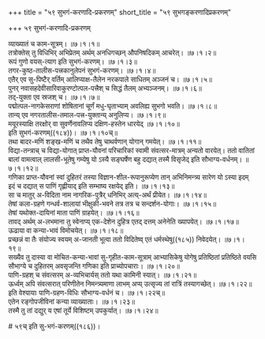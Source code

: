 +++
title = "५९ सुभगं-करणादि-प्रकरणम्"
short_title = "५९ सुभगङ्करणादिप्रकरणम्"

+++
५९ सुभगं-करणादि-प्रकरणम्


व्याख्यातं च काम-सूत्रम्।   ॥७।१।१॥  
तत्रोक्तेस् तु विधिभिर् अभिप्रेतम् अर्थम् अनधिगच्छन् औपनिषदिकम् आचरेत्।   ॥७।१।२॥  
रूपं गुणो वयस्-त्याग इति सुभगं-करणम्।   ॥७।१।३॥  
तगर-कुष्ठ-तालीस-पत्त्रकानुलेपनं सुभगं-करणम्।   ॥७।१।४॥  
एतैर् एव सु-पिष्टैर् वर्तिम् आलिप्याक्ष-तैलेन नरकपाले साधितम् अञ्जनं च।   ॥७।१।५॥  
पुनर् नवासहदेवीसारिवाकुरण्टोत्पल-पत्त्रैश् च सिद्धं तैलम् अभ्यञ्जनम्।   ॥७।१।६॥  
तद्-युक्ता एव स्रजश् च।   ॥७।१।७॥  
पद्मोत्पल-नागकेसराणां शोषितानां चूर्णं मधु-घृताभ्याम् अवलिह्य सुभगो भवति।   ॥७।१।८॥  
तान्य् एव नगरतालीस-तमाल-पत्त्र-युक्तान्य् अनुलिप्य।   ॥७।१।९॥  
मयूरस्याक्षि तरक्षोर् वा सुवर्णेनावलिप्य दक्षिण-हस्तेन धारयेद्   ॥७।१।१०॥  
इति सुभगं-करणम्((१८४))।   ॥७।१।१०च्॥  
तथा बादर-मणिं शङ्ख-मणिं च तथैव तेषु चाथर्वणान् योगान् गमयेत्।   ॥७।१।११॥  
विद्या-तन्त्राच् च विद्या-योगात् प्राप्त-यौवनां परिचारिकां स्वामी संवत्सर-मात्रम् अन्यतो वारयेत्। ततो वातितां बालां वामत्वाल् लालसी-भूतेषु गम्येषु यो ऽस्यै सङ्घर्षेण बहु दद्यात् तस्मै विसृजेद् इति सौभाग्य-वर्धनम्।   ॥७।१।१२॥  
गणिका प्राप्त-यौवनां स्वां दुहितरं तस्या विज्ञान-शील-रूपानुरूप्येण तान् अभिनिमन्त्र्य सारेण यो ऽस्या इदम् इदं च दद्यात् स पाणिं गृह्णीयाद् इति सम्भाष्य रक्षयेद् इति।   ॥७।१।१३॥  
सा च मातुर् अ-विदिता नाम नागरिक-पुत्रैर् धनिभिर् अत्य्-अर्थं प्रीयेत।   ॥७।१।१४॥  
तेषां कला-ग्रहणे गन्धर्व-शालायां भीक्षुकी-भवने तत्र तत्र च सन्दर्शन-योगाः।   ॥७।१।१५॥  
तेषां यथोक्त-दायिनां माता पाणिं ग्राहयेत्।   ॥७।१।१६॥  
तावद् अर्थम् अ-लभमाना तु स्वेनाप्य् एक-देशेन दुहित्र एतद् दत्तम् अनेनेति ख्यापयेत्।   ॥७।१।१७॥  
ऊढाया वा कन्या-भावं विमोचयेत्।   ॥७।१।१८॥  
प्रच्छन्नं वा तैः संयोज्य स्वयम् अ-जानती भूत्वा ततो विदितेष्व् एतं धर्मस्थेषु((१८५)) निवेदयेत्।   ॥७।१।१९॥  
सख्यैव तु दास्या वा मोचित-कन्या-भावां सु-गृहीत-काम-सूत्राम् आभ्यासिकेषु योगेषु प्रतिष्ठितां प्रतिष्ठिते वयसि सौभाग्ये च दुहितरम् अवसृजन्ति गणिका इति प्राच्योपचाराः।   ॥७।१।२०॥  
पाणि-ग्रहश् च संवत्सरम् अ-व्यभिचार्यस् ततो यथा कामिनी स्यात्।   ॥७।१।२१॥  
ऊर्ध्वम् अपि संवत्सरात् परिणीतेन निमन्त्र्यमाणा लाभम् अप्य् उत्सृज्य तां रात्रिं तस्यागच्छेत्।   ॥७।१।२२॥  
इति वेश्यायाः पाणि-ग्रहण-विधिः सौभाग्य-वर्धनं च।   ॥७।१।२२च्॥  
एतेन रङ्गोपजीविनां कन्या व्याख्याताः।   ॥७।१।२३॥  
तस्मै तु तां दद्युर् य एषां तूर्ये विशिष्टम् उपकुर्यात्। ॥७।१।२४॥  

\# ५९च् इति सु-भगं-करणम्((१८६))।


